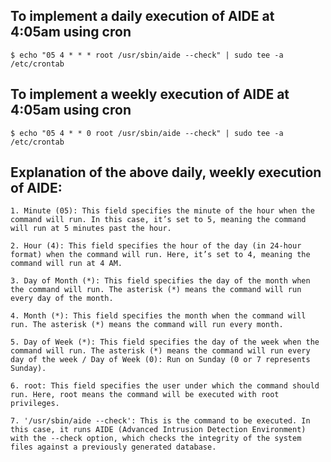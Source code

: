 ## To implement a daily execution of AIDE at 4:05am using cron
  	$ echo "05 4 * * * root /usr/sbin/aide --check" | sudo tee -a /etc/crontab

## To implement a weekly execution of AIDE at 4:05am using cron
	$ echo "05 4 * * 0 root /usr/sbin/aide --check" | sudo tee -a /etc/crontab

 ## Explanation of the above daily, weekly execution of AIDE:
  	1. Minute (05): This field specifies the minute of the hour when the command will run. In this case, it’s set to 5, meaning the command will run at 5 minutes past the hour.
     
	2. Hour (4): This field specifies the hour of the day (in 24-hour format) when the command will run. Here, it’s set to 4, meaning the command will run at 4 AM.

	3. Day of Month (*): This field specifies the day of the month when the command will run. The asterisk (*) means the command will run every day of the month.
 
	4. Month (*): This field specifies the month when the command will run. The asterisk (*) means the command will run every month.
 
	5. Day of Week (*): This field specifies the day of the week when the command will run. The asterisk (*) means the command will run every day of the week / Day of Week (0): Run on Sunday (0 or 7 represents Sunday).
 
	6. root: This field specifies the user under which the command should run. Here, root means the command will be executed with root privileges.
 
	7. '/usr/sbin/aide --check': This is the command to be executed. In this case, it runs AIDE (Advanced Intrusion Detection Environment) with the --check option, which checks the integrity of the system files against a previously generated database.
